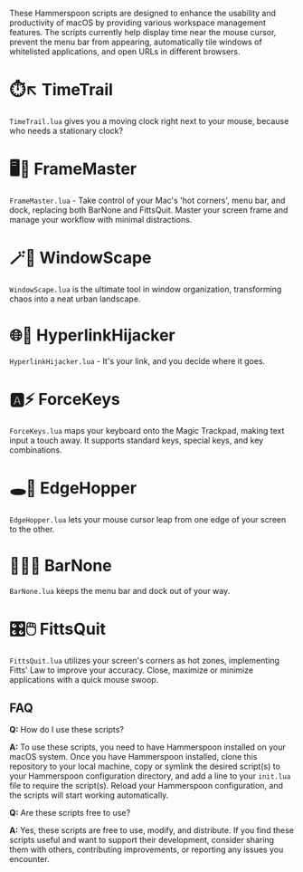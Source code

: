 These Hammerspoon scripts are designed to enhance the usability and productivity of macOS by providing various workspace management features. The scripts currently help display time near the mouse cursor, prevent the menu bar from appearing, automatically tile windows of whitelisted applications, and open URLs in different browsers.

# ⏱️↖️ TimeTrail
`TimeTrail.lua` gives you a moving clock right next to your mouse, because who needs a stationary clock?

# 🖥️🐙 FrameMaster
`FrameMaster.lua` - Take control of your Mac's 'hot corners', menu bar, and dock, replacing both BarNone and FittsQuit. Master your screen frame and manage your workflow with minimal distractions.

# 🪄🌇 WindowScape
`WindowScape.lua` is the ultimate tool in window organization, transforming chaos into a neat urban landscape.

# 🌐🔀 HyperlinkHijacker
`HyperlinkHijacker.lua` - It's your link, and you decide where it goes. 

# 🅰️⚡ ForceKeys
`ForceKeys.lua` maps your keyboard onto the Magic Trackpad, making text input a touch away. It supports standard keys, special keys, and key combinations.

# 🕳️🐁 EdgeHopper
`EdgeHopper.lua` lets your mouse cursor leap from one edge of your screen to the other.

# 🙅‍♂️🍔 BarNone
`BarNone.lua` keeps the menu bar and dock out of your way.

# 🎛️🖱️ FittsQuit
`FittsQuit.lua` utilizes your screen's corners as hot zones, implementing Fitts' Law to improve your accuracy. Close, maximize or minimize applications with a quick mouse swoop.

## FAQ

**Q:** How do I use these scripts?

**A:** To use these scripts, you need to have Hammerspoon installed on your macOS system. Once you have Hammerspoon installed, clone this repository to your local machine, copy or symlink the desired script(s) to your Hammerspoon configuration directory, and add a line to your `init.lua` file to require the script(s). Reload your Hammerspoon configuration, and the scripts will start working automatically.

**Q:** Are these scripts free to use?

**A:** Yes, these scripts are free to use, modify, and distribute. If you find these scripts useful and want to support their development, consider sharing them with others, contributing improvements, or reporting any issues you encounter.
